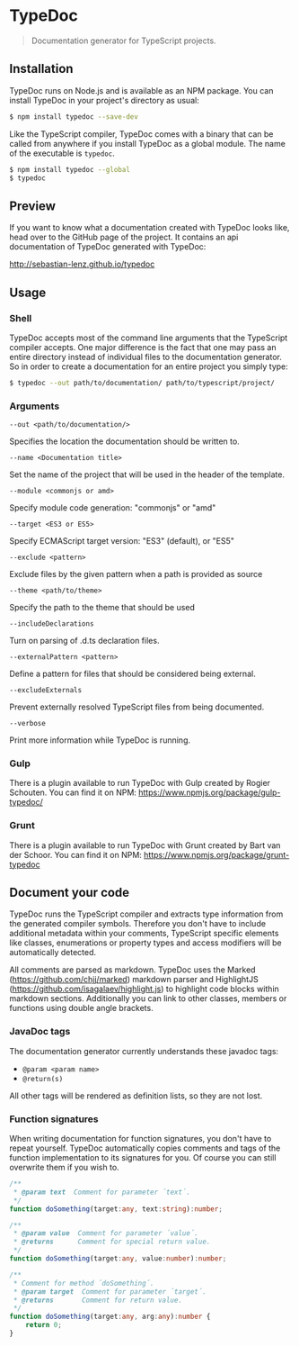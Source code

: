 # TypeDoc

> Documentation generator for TypeScript projects.


## Installation

TypeDoc runs on Node.js and is available as an NPM package. You can install TypeDoc
in your project's directory as usual:

```bash
$ npm install typedoc --save-dev
```

Like the TypeScript compiler, TypeDoc comes with a binary that can be called from anywhere
if you install TypeDoc as a global module. The name of the executable is ``typedoc``.

```bash
$ npm install typedoc --global
$ typedoc
```


## Preview

If you want to know what a documentation created with TypeDoc looks like, head over
to the GitHub page of the project. It contains an api documentation of TypeDoc generated with
TypeDoc:

http://sebastian-lenz.github.io/typedoc


## Usage

### Shell

TypeDoc accepts most of the command line arguments that the TypeScript compiler accepts. One major
difference is the fact that one may pass an entire directory instead of individual files to the documentation
generator. So in order to create a documentation for an entire project you simply type:

```bash
$ typedoc --out path/to/documentation/ path/to/typescript/project/
```

### Arguments

`--out <path/to/documentation/>`

Specifies the location the documentation should be written to.

`--name <Documentation title>`

Set the name of the project that will be used in the header of the template.

`--module <commonjs or amd>`

Specify module code generation: "commonjs" or "amd"

`--target <ES3 or ES5>`

Specify ECMAScript target version: "ES3" (default), or "ES5"

`--exclude <pattern>`

Exclude files by the given pattern when a path is provided as source

`--theme <path/to/theme>`

Specify the path to the theme that should be used

`--includeDeclarations`

Turn on parsing of .d.ts declaration files.

`--externalPattern <pattern>`

Define a pattern for files that should be considered being external.

`--excludeExternals`

Prevent externally resolved TypeScript files from being documented.

`--verbose`

Print more information while TypeDoc is running.


### Gulp

There is a plugin available to run TypeDoc with Gulp created by Rogier Schouten. You can find it on NPM:
https://www.npmjs.org/package/gulp-typedoc/


### Grunt

There is a plugin available to run TypeDoc with Grunt created by Bart van der Schoor. You can find it on NPM:
https://www.npmjs.org/package/grunt-typedoc


## Document your code

TypeDoc runs the TypeScript compiler and extracts type information from the generated compiler symbols.
Therefore you don't have to include additional metadata within your comments, TypeScript specific elements
like classes, enumerations or property types and access modifiers will be automatically detected.

All comments are parsed as markdown. TypeDoc uses the Marked (https://github.com/chjj/marked) markdown parser
and HighlightJS (https://github.com/isagalaev/highlight.js) to highlight code blocks within markdown sections.
Additionally you can link to other classes, members or functions using double angle brackets.


### JavaDoc tags

The documentation generator currently understands these javadoc tags:

 * ```@param <param name>```
 * ```@return(s)```

All other tags will be rendered as definition lists, so they are not lost.


### Function signatures

When writing documentation for function signatures, you don't have to repeat yourself. TypeDoc automatically
copies comments and tags of the function implementation to its signatures for you. Of course you can still
overwrite them if you wish to.

```typescript
/**
 * @param text  Comment for parameter ´text´.
 */
function doSomething(target:any, text:string):number;

/**
 * @param value  Comment for parameter ´value´.
 * @returns      Comment for special return value.
 */
function doSomething(target:any, value:number):number;

/**
 * Comment for method ´doSomething´.
 * @param target  Comment for parameter ´target´.
 * @returns       Comment for return value.
 */
function doSomething(target:any, arg:any):number {
    return 0;
}
```
